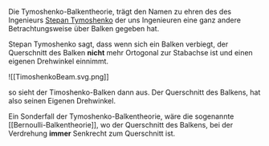 Die Tymoshenko-Balkentheorie, trägt den Namen zu ehren des des Ingenieurs [Stepan Tymoshenko](https://de.wikipedia.org/wiki/Stepan_Tymoschenko) der uns Ingenieuren eine ganz andere Betrachtungsweise über Balken gegeben hat.

Stepan Tymoshenko sagt, dass wenn sich ein Balken verbiegt, der Querschnitt des Balken **nicht** mehr Ortogonal zur Stabachse ist und einen eigenen Drehwinkel einnimmt.

![[TimoshenkoBeam.svg.png]]

so sieht der Timoshenko-Balken dann aus. Der Querschnitt des Balkens, hat also seinen Eigenen Drehwinkel.

Ein Sonderfall der Tymoshenko-Balkentheorie, wäre die sogenannte [[Bernoulli-Balkentheorie]], wo der Querschnitt des Balkens, bei der Verdrehung **immer** Senkrecht zum Querschnitt ist.

